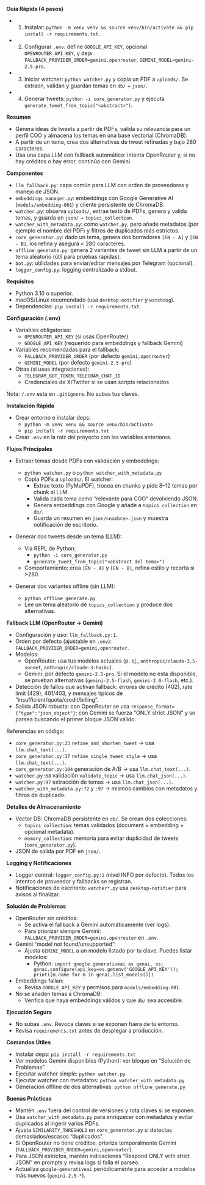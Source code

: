 **Guía Rápida (4 pasos)**
- 1) Instalar: `python -m venv venv && source venv/bin/activate && pip install -r requirements.txt`.
- 2) Configurar `.env`: define `GOOGLE_API_KEY`, opcional `OPENROUTER_API_KEY`, y deja `FALLBACK_PROVIDER_ORDER=gemini,openrouter`, `GEMINI_MODEL=gemini-2.5-pro`.
- 3) Iniciar watcher: `python watcher.py` y copia un PDF a `uploads/`. Se extraen, validan y guardan temas en `db/` + `json/`.
- 4) Generar tweets: `python -i core_generator.py` y ejecuta `generate_tweet_from_topic("<abstract>")`.

**Resumen**
- Genera ideas de tweets a partir de PDFs, valida su relevancia para un perfil COO y almacena los temas en una base vectorial (ChromaDB).
- A partir de un tema, crea dos alternativas de tweet refinadas y bajo 280 caracteres.
- Usa una capa LLM con fallback automático: intenta OpenRouter y, si no hay créditos o hay error, continúa con Gemini.

**Componentes**
- `llm_fallback.py`: capa común para LLM con orden de proveedores y manejo de JSON.
- `embeddings_manager.py`: embeddings con Google Generative AI (`models/embedding-001`) y cliente persistente de ChromaDB.
- `watcher.py`: observa `uploads/`, extrae texto de PDFs, genera y valida temas, y guarda en `json/` + `topics_collection`.
- `watcher_with_metadata.py`: como `watcher.py`, pero añade metadatos (por ejemplo el nombre del PDF) y filtros de duplicados más estrictos.
- `core_generator.py`: dado un tema, genera dos borradores `[EN - A]` y `[EN - B]`, los refina y asegura < 280 caracteres.
- `offline_generate.py`: genera 2 variantes de tweet sin LLM a partir de un tema aleatorio (útil para pruebas rápidas).
- `bot.py`: utilidades para enviar/editar mensajes por Telegram (opcional).
- `logger_config.py`: logging centralizado a stdout.

**Requisitos**
- Python 3.10 o superior.
- macOS/Linux recomendado (usa `desktop-notifier` y `watchdog`).
- Dependencias: `pip install -r requirements.txt`.

**Configuración (.env)**
- Variables obligatorias:
  - `OPENROUTER_API_KEY` (si usas OpenRouter)
  - `GOOGLE_API_KEY` (requerido para embeddings y fallback Gemini)
- Variables recomendadas para el fallback:
  - `FALLBACK_PROVIDER_ORDER` (por defecto `gemini,openrouter`)
  - `GEMINI_MODEL` (por defecto `gemini-2.5-pro`)
- Otras (si usas integraciones):
  - `TELEGRAM_BOT_TOKEN`, `TELEGRAM_CHAT_ID`
  - Credenciales de X/Twitter si se usan scripts relacionados

Nota: `/.env` está en `.gitignore`. No subas tus claves.

**Instalación Rápida**
- Crear entorno e instalar deps:
  - `python -m venv venv && source venv/bin/activate`
  - `pip install -r requirements.txt`
- Crear `.env` en la raíz del proyecto con las variables anteriores.

**Flujos Principales**
- Extraer temas desde PDFs con validación y embeddings:
  - `python watcher.py`  o  `python watcher_with_metadata.py`
  - Copia PDFs a `uploads/`. El watcher:
    - Extrae texto (PyMuPDF), trocea en chunks y pide 8–12 temas por chunk al LLM.
    - Valida cada tema como “relevante para COO” devolviendo JSON.
    - Genera embeddings con Google y añade a `topics_collection` en `db/`.
    - Guarda un resumen en `json/<nombre>.json` y muestra notificación de escritorio.

- Generar dos tweets desde un tema (LLM):
  - Vía REPL de Python:
    - `python -i core_generator.py`
    - `generate_tweet_from_topic("<abstract del tema>")`
  - Comportamiento: crea `[EN - A]` y `[EN - B]`, refina estilo y recorta si >280.

- Generar dos variantes offline (sin LLM):
  - `python offline_generate.py`
  - Lee un tema aleatorio de `topics_collection` y produce dos alternativas.

**Fallback LLM (OpenRouter → Gemini)**
- Configuración y uso: `llm_fallback.py:1`.
- Orden por defecto (ajustable en `.env`): `FALLBACK_PROVIDER_ORDER=gemini,openrouter`.
- Modelos:
  - OpenRouter: usa tus modelos actuales (p. ej., `anthropic/claude-3.5-sonnet`, `anthropic/claude-3-haiku`).
  - Gemini: por defecto `gemini-2.5-pro`. Si el modelo no está disponible, se prueban alternativas (`gemini-2.5-flash`, `gemini-2.0-flash`, etc.).
- Detección de fallos que activan fallback: errores de crédito (402), rate limit (429), 401/403, y mensajes típicos de “insufficient/quota/credit/billing”.
- Salida JSON robusta: con OpenRouter se usa `response_format={"type":"json_object"}`; con Gemini se fuerza “ONLY strict JSON” y se parsea buscando el primer bloque JSON válido.

Referencias en código:
- `core_generator.py:23` `refine_and_shorten_tweet` → usa `llm.chat_text(...)`.
- `core_generator.py:37` `refine_single_tweet_style` → usa `llm.chat_text(...)`.
- `core_generator.py:104` generación de A/B → usa `llm.chat_text(...)`.
- `watcher.py:68` validación `validate_topic` → usa `llm.chat_json(...)`.
- `watcher.py:97` extracción de temas → usa `llm.chat_json(...)`.
- `watcher_with_metadata.py:72` y `:97` → mismos cambios con metadatos y filtros de duplicado.

**Detalles de Almacenamiento**
- Vector DB: ChromaDB persistente en `db/`. Se crean dos colecciones:
  - `topics_collection`: temas validados (document + embedding + opcional metadata).
  - `memory_collection`: memoria para evitar duplicidad de tweets (`core_generator.py`).
- JSON de salida por PDF en `json/`.

**Logging y Notificaciones**
- Logger central: `logger_config.py:1` (nivel INFO por defecto). Todos los intentos de proveedor y fallbacks se registran.
- Notificaciones de escritorio: `watcher*.py` usa `desktop-notifier` para avisos al finalizar.

**Solución de Problemas**
- OpenRouter sin créditos:
  - Se activa el fallback a Gemini automáticamente (ver logs).
  - Para priorizar siempre Gemini: `FALLBACK_PROVIDER_ORDER=gemini,openrouter` en `.env`.
- Gemini “model not found/unsupported”:
  - Ajusta `GEMINI_MODEL` a un modelo listado por tu clave. Puedes listar modelos:
    - Python: `import google.generativeai as genai, os; genai.configure(api_key=os.getenv('GOOGLE_API_KEY')); print([m.name for m in genai.list_models()])`
- Embeddings fallan:
  - Revisa `GOOGLE_API_KEY` y permisos para `models/embedding-001`.
- No se añaden temas a ChromaDB:
  - Verifica que haya embeddings válidos y que `db/` sea accesible.

**Ejecución Segura**
- No subas `.env`. Revoca claves si se exponen fuera de tu entorno.
- Revisa `requirements.txt` antes de desplegar a producción.

**Comandos Útiles**
- Instalar deps: `pip install -r requirements.txt`
- Ver modelos Gemini disponibles (Python): ver bloque en “Solución de Problemas”.
- Ejecutar watcher simple: `python watcher.py`
- Ejecutar watcher con metadatos: `python watcher_with_metadata.py`
- Generación offline de dos alternativas: `python offline_generate.py`

**Buenas Prácticas**
- Mantén `.env` fuera del control de versiones y rota claves si se exponen.
- Usa `watcher_with_metadata.py` para enriquecer con metadatos y evitar duplicados al ingerir varios PDFs.
- Ajusta `SIMILARITY_THRESHOLD` en `core_generator.py` si detectas demasiados/escasos “duplicados”.
- Si OpenRouter no tiene créditos, prioriza temporalmente Gemini (`FALLBACK_PROVIDER_ORDER=gemini,openrouter`).
- Para JSON estrictos, mantén indicaciones “Respond ONLY with strict JSON” en prompts y revisa logs si falla el parseo.
- Actualiza `google-generativeai` periódicamente para acceder a modelos más nuevos (`gemini-2.5-*`).
